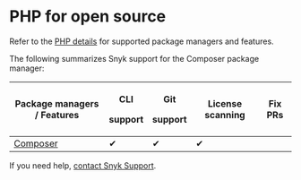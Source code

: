 # PHP for open source

Refer to the [PHP details](./) for supported package managers and features.

The following summarizes Snyk support for the Composer package manager:

| Package managers / Features         | <p>CLI</p><p>support</p> | <p>Git</p><p>support</p> | License scanning | Fix PRs |
| ----------------------------------- | ------------------------ | ------------------------ | ---------------- | ------- |
| [Composer](https://getcomposer.org) | ✔︎                       | ✔︎                       | ✔︎               |         |

If you need help, [contact Snyk Support](https://support.snyk.io/hc/en-us).
